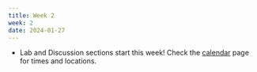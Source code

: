 ```yaml
---
title: Week 2
week: 2
date: 2024-01-27
---
```


- Lab and Discussion sections start this week! Check the [calendar](calendar) page for times and locations. 
<!-- - Lab 1 is due this Wednesday at **5 PM**. See the [calendar](calendar) for the schedule of lab sections.
- Discussion 1 will be held on Wednesday. See the [calendar](calendar) for the schedule of discussion sections.
- Homework 1 is due next Friday at **5 PM**.
- Vitamin 2 is due this Sunday at 11:59 PM. -->

